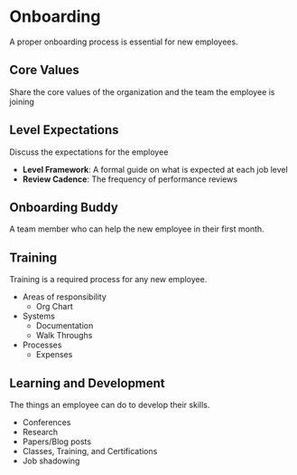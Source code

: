 # Onboarding
A proper onboarding process is essential for new employees. 

## Core Values
Share the core values of the organization and the team the employee is joining

## Level Expectations
Discuss the expectations for the employee
- **Level Framework**: A formal guide on what is expected at each job level
- **Review Cadence**: The frequency of performance reviews


## Onboarding Buddy
A team member who can help the new employee in their first month.

## Training
Training is a required process for any new employee. 

- Areas of responsibility
  - Org Chart
- Systems
  - Documentation
  - Walk Throughs
- Processes
  - Expenses


## Learning and Development
The things an employee can do to develop their skills. 
- Conferences
- Research
- Papers/Blog posts
- Classes, Training, and Certifications
- Job shadowing

